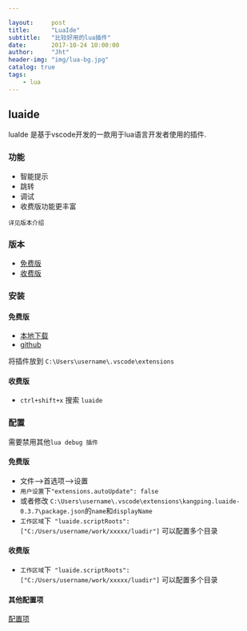 ```yaml
---

layout:     post
title:      "LuaIde"
subtitle:   "比较好用的lua插件"
date:       2017-10-24 10:00:00
author:     "Jht"
header-img: "img/lua-bg.jpg"
catalog: true
tags:
    - lua
---
```


## luaide

luaIde 是基于vscode开发的一款用于lua语言开发者使用的插件.

### 功能

- 智能提示
- 跳转 
- 调试
- 收费版功能更丰富

`详见版本介绍`

### 版本

- [免费版](https://github.com/k0204/LuaIde/)
- [收费版](https://marketplace.visualstudio.com/items?itemName=kangping.luaide)

### 安装

#### 免费版

- [本地下载](http://jianghaitao1221.github.io/attach/kangping.luaide-0.3.7.zip)
- [github](https://github.com/k0204/LuaIde/)

将插件放到 `C:\Users\username\.vscode\extensions`

#### 收费版

- `ctrl+shift+x` 搜索 `luaide`

### 配置

需要禁用其他`lua debug 插件`

#### 免费版

- 文件-->首选项-->设置
- `用户设置`下`"extensions.autoUpdate": false`
- 或者修改 `C:\Users\username\.vscode\extensions\kangping.luaide-0.3.7\package.json`的`name`和`displayName`
- `工作区域`下` "luaide.scriptRoots": ["C:/Users/username/work/xxxxx/luadir"]` 可以配置多个目录

#### 收费版

- `工作区域`下` "luaide.scriptRoots": ["C:/Users/username/work/xxxxx/luadir"]` 可以配置多个目录

#### 其他配置项

[配置项](http://www.jianshu.com/p/f850e5276977)


